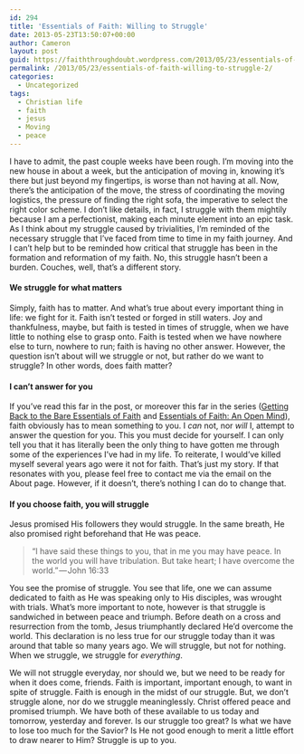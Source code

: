 ```yaml
---
id: 294
title: 'Essentials of Faith: Willing to Struggle'
date: 2013-05-23T13:50:07+00:00
author: Cameron
layout: post
guid: https://faiththroughdoubt.wordpress.com/2013/05/23/essentials-of-faith-willing-to-struggle/
permalink: /2013/05/23/essentials-of-faith-willing-to-struggle-2/
categories:
  - Uncategorized
tags:
  - Christian life
  - faith
  - jesus
  - Moving
  - peace
---
```

I have to admit, the past couple weeks have been rough. I’m moving into the new house in about a week, but the anticipation of moving in, knowing it’s there but just beyond my fingertips, is worse than not having at all. Now, there’s the anticipation of the move, the stress of coordinating the moving logistics, the pressure of finding the right sofa, the imperative to select the right color scheme. I don’t like details, in fact, I struggle with them mightily because I am a perfectionist, making each minute element into an epic task. As I think about my struggle caused by trivialities, I’m reminded of the necessary struggle that I’ve faced from time to time in my faith journey. And I can’t help but to be reminded how critical that struggle has been in the formation and reformation of my faith. No, this struggle hasn’t been a burden. Couches, well, that’s a different story.

#### We struggle for what matters

Simply, faith has to matter. And what’s true about every important thing in life: we fight for it. Faith isn’t tested or forged in still waters. Joy and thankfulness, maybe, but faith is tested in times of struggle, when we have little to nothing else to grasp onto. Faith is tested when we have nowhere else to turn, nowhere to run; faith is having no other answer. However, the question isn’t about will we struggle or not, but rather do we want to struggle? In other words, does faith matter?

#### I can’t answer for you

If you’ve read this far in the post, or moreover this far in the series (<a href="http://104.193.143.57/~waywar13/ce/getting-back-to-the-bare-essentials-of-faith/" title="Getting Back to the Bare Essentials of Faith" target="_blank">Getting Back to the Bare Essentials of Faith</a> and <a href="http://104.193.143.57/~waywar13/ce/essentials-of-faith-an-open-mind/" title="Essentials of Faith: An Open Mind" target="_blank">Essentials of Faith: An Open Mind</a>), faith obviously has to mean something to you. I _can_ not, nor _will_ I, attempt to answer the question for you. This you must decide for yourself. I can only tell you that it has literally been the only thing to have gotten me through some of the experiences I’ve had in my life. To reiterate, I would’ve killed myself several years ago were it not for faith. That’s just my story. If that resonates with you, please feel free to contact me via the email on the About page. However, if it doesn’t, there’s nothing I can do to change that.

#### If you choose faith, you will struggle

Jesus promised His followers they would struggle. In the same breath, He also promised right beforehand that He was peace.

> “I have said these things to you, that in me you may have peace. In the world you will have tribulation. But take heart; I have overcome the world.” — John 16:33

You see the promise of struggle. You see that life, one we can assume dedicated to faith as He was speaking only to His disciples, was wrought with trials. What’s more important to note, however is that struggle is sandwiched in between peace and triumph. Before death on a cross and resurrection from the tomb, Jesus triumphantly declared He’d overcome the world. This declaration is no less true for our struggle today than it was around that table so many years ago. We will struggle, but not for nothing. When we struggle, we struggle for _everything_.

We will not struggle everyday, nor should we, but we need to be ready for when it does come, friends. Faith is important, important enough, to want in spite of struggle. Faith is enough in the midst of our struggle. But, we don’t struggle alone, nor do we struggle meaninglessly. Christ offered peace and promised triumph. We have both of these available to us today and tomorrow, yesterday and forever. Is our struggle too great? Is what we have to lose too much for the Savior? Is He not good enough to merit a little effort to draw nearer to Him? Struggle is up to you.